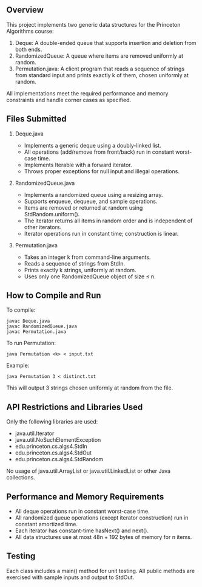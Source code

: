 Overview
--------
This project implements two generic data structures for the Princeton Algorithms course:

1. Deque<Item>: A double-ended queue that supports insertion and deletion from both ends.
2. RandomizedQueue<Item>: A queue where items are removed uniformly at random.
3. Permutation.java: A client program that reads a sequence of strings from standard input and prints exactly k of them, chosen uniformly at random.

All implementations meet the required performance and memory constraints and handle corner cases as specified.

Files Submitted
---------------
1. Deque.java
   - Implements a generic deque using a doubly-linked list.
   - All operations (add/remove from front/back) run in constant worst-case time.
   - Implements Iterable<Item> with a forward iterator.
   - Throws proper exceptions for null input and illegal operations.

2. RandomizedQueue.java
   - Implements a randomized queue using a resizing array.
   - Supports enqueue, dequeue, and sample operations.
   - Items are removed or returned at random using StdRandom.uniform().
   - The iterator returns all items in random order and is independent of other iterators.
   - Iterator operations run in constant time; construction is linear.

3. Permutation.java
   - Takes an integer k from command-line arguments.
   - Reads a sequence of strings from StdIn.
   - Prints exactly k strings, uniformly at random.
   - Uses only one RandomizedQueue object of size ≤ n.

How to Compile and Run
-----------------------
To compile:

    javac Deque.java
    javac RandomizedQueue.java
    javac Permutation.java

To run Permutation:

    java Permutation <k> < input.txt

Example:

    java Permutation 3 < distinct.txt

This will output 3 strings chosen uniformly at random from the file.

API Restrictions and Libraries Used
-----------------------------------
Only the following libraries are used:

- java.util.Iterator
- java.util.NoSuchElementException
- edu.princeton.cs.algs4.StdIn
- edu.princeton.cs.algs4.StdOut
- edu.princeton.cs.algs4.StdRandom

No usage of java.util.ArrayList or java.util.LinkedList or other Java collections.

Performance and Memory Requirements
-----------------------------------
- All deque operations run in constant worst-case time.
- All randomized queue operations (except iterator construction) run in constant amortized time.
- Each iterator has constant-time hasNext() and next().
- All data structures use at most 48n + 192 bytes of memory for n items.

Testing
-------
Each class includes a main() method for unit testing.
All public methods are exercised with sample inputs and output to StdOut.


